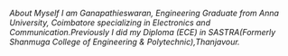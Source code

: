 *About Myself*
*I am Ganapathieswaran, Engineering Graduate from Anna University, Coimbatore specializing in Electronics and Communication.Previously I did my Diploma (ECE) in SASTRA(Formerly Shanmuga College of Engineering & Polytechnic),Thanjavour.*

